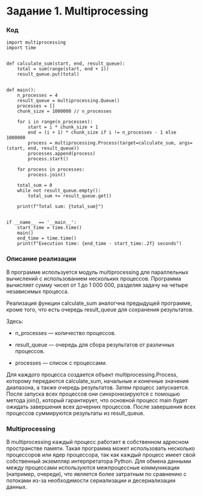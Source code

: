 # Задание 1. Multiprocessing

### Код

    import multiprocessing
    import time
    
    
    def calculate_sum(start, end, result_queue):
        total = sum(range(start, end + 1))
        result_queue.put(total)
    
    
    def main():
        n_processes = 4
        result_queue = multiprocessing.Queue()
        processes = []
        chunk_size = 1000000 // n_processes
    
        for i in range(n_processes):
            start = i * chunk_size + 1
            end = (i + 1) * chunk_size if i != n_processes - 1 else 1000000
            process = multiprocessing.Process(target=calculate_sum, args=(start, end, result_queue))
            processes.append(process)
            process.start()
    
        for process in processes:
            process.join()
    
        total_sum = 0
        while not result_queue.empty():
            total_sum += result_queue.get()
    
        print(f"Total sum: {total_sum}")
    
    
    if __name__ == '__main__':
        start_time = time.time()
        main()
        end_time = time.time()
        print(f"Execution time: {end_time - start_time:.2f} seconds")

### Описание реализации
В программе используется модуль multiprocessing для параллельных 
вычислений с использованием нескольких процессов. Программа вычисляет 
сумму чисел от 1 до 1 000 000, разделяя задачу на четыре независимых 
процесса.

Реализация функции calculate_sum аналогчна предыдущей программе, кроме 
того, что есть очередь result_queue для сохранения результатов.

Здесь:

 - n_processes — количество процессов.

 - result_queue — очередь для сбора результатов от различных процессов.

 - processes — список с процессами.

Для каждого процесса создается объект multiprocessing.Process, которому передаются calculate_sum, начальные и конечные значения диапазона, а также очередь результатов. Затем процесс запускается.
После запуска всех процессов они синхронизируются с помощью метода join(), который гарантирует, что основной процесс main будет ожидать завершения всех дочерних процессов.
После завершения всех процессов суммируются результаты из result_queue.

### Multiprocessing

В multiprocessing каждый процесс работает в собственном адресном 
пространстве памяти. Такая программа может использовать несколько процессоров или 
ядер процессора, так как каждый процесс имеет свой собственный экземпляр 
интерпретатора Python. Для обмена данными между процессами используются 
межпроцессные коммуникации (например, очереди), что является более затратным по сравнению с 
потоками из-за необходимости сериализации и десериализации данных.